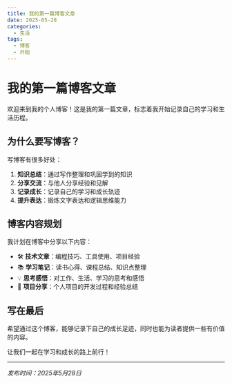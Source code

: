 ```yaml
---
title: 我的第一篇博客文章
date: 2025-05-28
categories:
  - 生活
tags:
  - 博客
  - 开始
---
```


# 我的第一篇博客文章

欢迎来到我的个人博客！这是我的第一篇文章，标志着我开始记录自己的学习和生活历程。

## 为什么要写博客？

写博客有很多好处：

1. **知识总结**：通过写作整理和巩固学到的知识
2. **分享交流**：与他人分享经验和见解
3. **记录成长**：记录自己的学习和成长轨迹
4. **提升表达**：锻炼文字表达和逻辑思维能力

## 博客内容规划

我计划在博客中分享以下内容：

- 🛠️ **技术文章**：编程技巧、工具使用、项目经验
- 📚 **学习笔记**：读书心得、课程总结、知识点整理
- 💡 **思考感悟**：对工作、生活、学习的思考和感悟
- 🎯 **项目分享**：个人项目的开发过程和经验总结

## 写在最后

希望通过这个博客，能够记录下自己的成长足迹，同时也能为读者提供一些有价值的内容。

让我们一起在学习和成长的路上前行！

---

*发布时间：2025年5月28日*